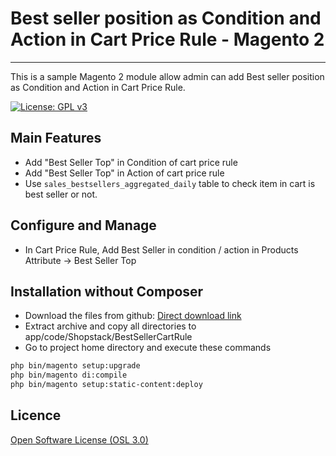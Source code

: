 # Best seller position as Condition and Action in Cart Price Rule - Magento 2
---

This is a sample Magento 2 module allow admin can add Best seller position as Condition and Action in Cart Price Rule.

[![License: GPL v3](https://img.shields.io/badge/License-GPL%20v3-blue.svg)](https://www.gnu.org/licenses/gpl-3.0)

## Main Features

* Add "Best Seller Top" in Condition of cart price rule
* Add "Best Seller Top" in Action of cart price rule
* Use `sales_bestsellers_aggregated_daily` table to check item in cart is best seller or not.

## Configure and Manage

* In Cart Price Rule, Add Best Seller in condition / action in Products Attribute -> Best Seller Top


## Installation without Composer

* Download the files from github: [Direct download link](https://github.com/ducdc91/Magento2BestSellerCartPriceRule/tarball/master)
* Extract archive and copy all directories to app/code/Shopstack/BestSellerCartRule
* Go to project home directory and execute these commands

```bash
php bin/magento setup:upgrade
php bin/magento di:compile
php bin/magento setup:static-content:deploy
```

## Licence

[Open Software License (OSL 3.0)](http://opensource.org/licenses/osl-3.0.php)